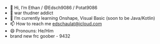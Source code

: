 - 👋 Hi, I’m Ethan / @Edsch9086 / Potat9086
- 🔫 war thudner addict
- 🌱 I’m currently learning Onshape, Visual Basic (soon to be Java/Kotlin)
- 📫 How to reach me edschaulat@icloud.com
- 😄 Pronouns: He/Him
- brand new frc goober - 9432


<!---
Edsch9086/Edsch9086 is a ✨ special ✨ repository because its `README.md` (this file) appears on your GitHub profile.
You can click the Preview link to take a look at your changes.
--->
